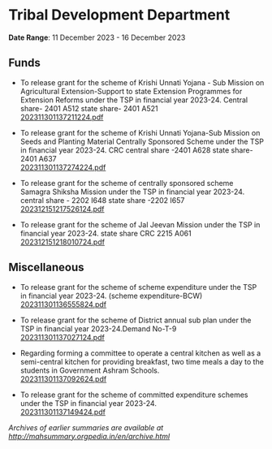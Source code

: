 # Tribal Development Department

**Date Range**: 11 December 2023 - 16 December 2023


## Funds
- To release grant for the scheme of Krishi Unnati Yojana - Sub Mission on Agricultural Extension-Support to state Extension Programmes for Extension Reforms under the TSP in financial year 2023-24. Central share- 2401 A512 state share- 2401 A521\
  [202311301137211224.pdf](https://gr.maharashtra.gov.in/Site/Upload/Government%20Resolutions/English/202311301137211224.pdf)

- To release grant for the scheme of Krishi Unnati Yojana-Sub Mission on Seeds and Planting Material Centrally Sponsored Scheme under the TSP in financial year 2023-24. CRC central share -2401 A628 state share-2401 A637\
  [202311301137274224.pdf](https://gr.maharashtra.gov.in/Site/Upload/Government%20Resolutions/English/202311301137274224.pdf)

- To release grant for the scheme of centrally sponsored scheme Samagra Shiksha Mission under the TSP in financial year 2023-24. central share - 2202 I648 state share -2202 I657\
  [202312151217526124.pdf](https://gr.maharashtra.gov.in/Site/Upload/Government%20Resolutions/English/202312151217526124.pdf)

- To release grant for the scheme of Jal Jeevan Mission under the TSP in financial year 2023-24. state share CRC 2215 A061\
  [202312151218010724.pdf](https://gr.maharashtra.gov.in/Site/Upload/Government%20Resolutions/English/202312151218010724.pdf)

## Miscellaneous
- To release grant for the scheme of scheme expenditure under the TSP in financial year 2023-24. (scheme expenditure-BCW)\
  [202311301136555824.pdf](https://gr.maharashtra.gov.in/Site/Upload/Government%20Resolutions/English/202311301136555824.pdf)

- To release grant for the scheme of District annual sub plan under the TSP in financial year 2023-24.Demand No-T-9\
  [202311301137027124.pdf](https://gr.maharashtra.gov.in/Site/Upload/Government%20Resolutions/English/202311301137027124.pdf)

- Regarding forming a committee to operate a central kitchen as well as a semi-central kitchen for providing breakfast, two time meals a day to the students in Government Ashram Schools.\
  [202311301137092624.pdf](https://gr.maharashtra.gov.in/Site/Upload/Government%20Resolutions/English/202311301137092624.pdf)

- To release grant for the scheme of committed expenditure schemes under the TSP in financial year 2023-24.\
  [202311301137149424.pdf](https://gr.maharashtra.gov.in/Site/Upload/Government%20Resolutions/English/202311301137149424.pdf)


*Archives of earlier summaries are available at http://mahsummary.orgpedia.in/en/archive.html*